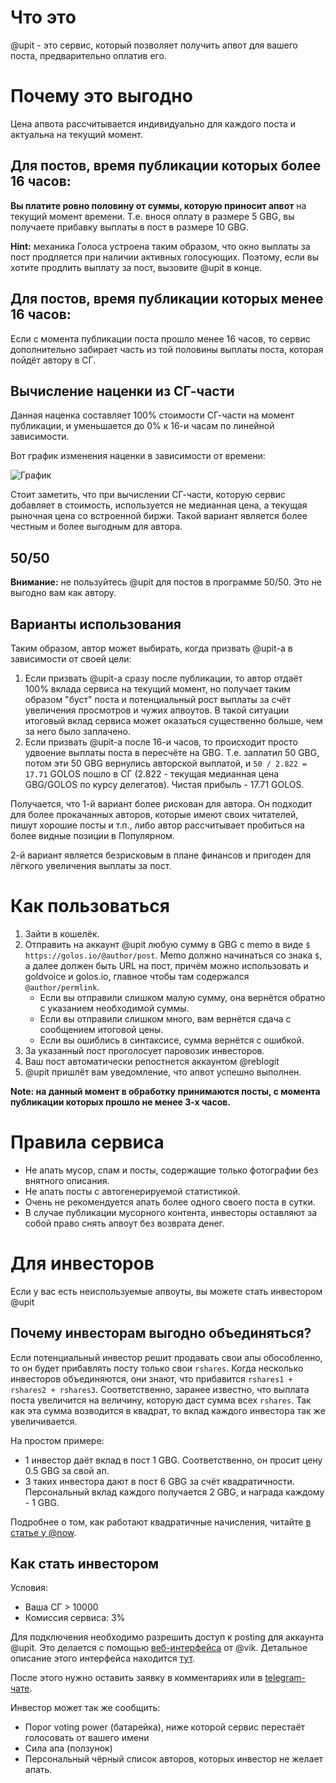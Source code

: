 # Что это

@upit - это сервис, который позволяет получить апвот для вашего поста, предварительно оплатив его.

# Почему это выгодно

Цена апвота рассчитывается индивидуально для каждого поста и актуальна на текущий момент.

## Для постов, время публикации которых более 16 часов:

 **Вы платите ровно половину от суммы, которую приносит апвот** на текущий момент времени. Т.е. внося оплату в размере 5 GBG, вы получаете прибавку выплаты в пост в размере 10 GBG.

**Hint:** механика Голоса устроена таким образом, что окно выплаты за пост продляется при наличии активных голосующих. Поэтому, если вы хотите продлить выплату за пост, вызовите @upit в конце.

## Для постов, время публикации которых менее 16 часов:

Если с момента публикации поста прошло менее 16 часов, то сервис дополнительно забирает часть из той половины выплаты поста, которая пойдёт автору в СГ.

## Вычисление наценки из СГ-части

Данная наценка составляет 100% стоимости СГ-части на момент публикации, и уменьшается до 0% к 16-и часам по линейной зависимости.

Вот график изменения наценки в зависимости от времени:

![График](https://imgur.com/tescwRT.jpg)

Стоит заметить, что при вычислении СГ-части, которую сервис добавляет в стоимость, используется не медианная цена, а текущая рыночная цена со встроенной биржи. Такой вариант является более честным и более выгодным для автора.

## 50/50

**Внимание:** не пользуйтесь @upit для постов в программе 50/50. Это не выгодно вам как автору.

## Варианты использования

Таким образом, автор может выбирать, когда призвать @upit-а в зависимости от своей цели:

1. Если призвать @upit-а сразу после публикации, то автор отдаёт 100% вклада сервиса на текущий момент, но получает таким образом "буст" поста и потенциальный рост выплаты за счёт увеличения просмотров и чужих апвоутов. В такой ситуации итоговый вклад сервиса может оказаться существенно больше, чем за него было заплачено.
2. Если призвать @upit-а после 16-и часов, то происходит просто удвоение выплаты поста в пересчёте на GBG. Т.е. заплатил 50 GBG, потом эти 50 GBG вернулись авторской выплатой, и `50 / 2.822 = 17.71` GOLOS пошло в СГ (2.822 - текущая медианная цена GBG/GOLOS по курсу делегатов). Чистая прибыль - 17.71 GOLOS.

Получается, что 1-й вариант более рискован для автора. Он подходит для более прокачанных авторов, которые имеют своих читателей, пишут хорошие посты и т.п., либо автор рассчитывает пробиться на более видные позиции в Популярном.

2-й вариант является безрисковым в плане финансов и пригоден для лёгкого увеличения выплаты за пост.

# Как пользоваться

1. Зайти в кошелёк.
2. Отправить на аккаунт @upit любую сумму в GBG с memo в виде `$ https://golos.io/@author/post`. Memo должно начинаться со знака `$`, а далее должен быть URL на пост, причём можно использовать и goldvoice и golos.io, главное чтобы там содержался `@author/permlink`.
   * Если вы отправили слишком малую сумму, она вернётся обратно с указанием необходимой суммы.
   * Если вы отправили слишком много, вам вернётся сдача с сообщением итоговой цены.
   * Если вы ошиблись в синтаксисе, сумма вернётся с ошибкой.
1. За указанный пост проголосует паровозик инвесторов.
2. Ваш пост автоматически репостнется аккаунтом @reblogit
2. @upit пришлёт вам уведомление, что апвот успешно выполнен.

**Note: на данный момент в обработку принимаются посты, с момента публикации которых прошло не менее 3-х часов.**

# Правила сервиса

* Не апать мусор, спам и посты, содержащие только фотографии без внятного описания.
* Не апать посты с автогенерируемой статистикой.
* Очень не рекомендуется апать более одного своего поста в сутки.
* В случае публикации мусорного контента, инвесторы оставляют за собой право снять апвоут без возврата денег.

# Для инвесторов

Если у вас есть неиспользуемые апвоуты, вы можете стать инвестором @upit

## Почему инвесторам выгодно объединяться?

Если потенциальный инвестор решит продавать свои апы обособленно, то он будет прибавлять посту только свои `rshares`. Когда несколько инвесторов объединяются, они знают, что прибавится `rshares1 + rshares2 + rshares3`. Соответственно, заранее известно, что выплата поста увеличится на величину, которую даст сумма всех `rshares`. Так как эта сумма возводится в квадрат, то вклад каждого инвестора так же увеличивается.

На простом примере:

* 1 инвестор даёт вклад в пост 1 GBG. Соответственно, он просит цену 0.5 GBG за свой ап.
* 3 таких инвестора дают в пост 6 GBG за счёт квадратичности. Персональный вклад каждого получается 2 GBG, и награда каждому - 1 GBG.

Подробнее о том, как работают квадратичные начисления, читайте [в статье у @now](https://golos.io/ru--apvot50-50/@now/kak-na-samom-dele-rabotayut-kvadratichnye-nachisleniya-golosa-2kh-50-50).

## Как стать инвестором

Условия:

* Ваша СГ > 10000
* Комиссия сервиса: 3%

Для подключения необходимо разрешить доступ к posting для аккаунта @upit. Это делается с помощью [веб-интерфейса](https://golos.cf/multi/) от @vik.
Детальное описание этого интерфейса находится [тут](https://golos.io/ru--golos/@vik/v-pomosh-soobshestvam-i-razrabotchikam-gui-dlya-propisyvaniya-dopolnitelnogo-doverennogo-posting-klyucha).

После этого нужно оставить заявку в комментариях или в [telegram-чате](https://t.me/golos_upit).

Инвестор может так же сообщить:

* Порог voting power (батарейка), ниже которой сервис перестаёт голосовать от вашего имени
* Сила апа (ползунок)
* Персональный чёрный список авторов, которых инвестор не желает апать.
